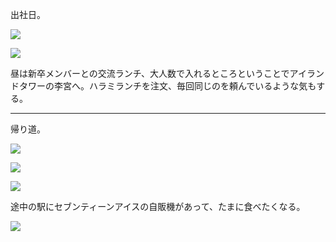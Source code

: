 出社日。

![](https://photos.old.apkas.net/medium/202406/20240611-090817.webp)

![](https://photos.old.apkas.net/medium/202406/20240611-091211.webp)

昼は新卒メンバーとの交流ランチ、大人数で入れるところということでアイランドタワーの李宮へ。ハラミランチを注文、毎回同じのを頼んでいるような気もする。

---

帰り道。

![](https://photos.old.apkas.net/medium/202406/20240611-172423.webp)

![](https://photos.old.apkas.net/medium/202406/20240611-172442.webp)

![](https://photos.old.apkas.net/medium/202406/20240611-173212.webp)

途中の駅にセブンティーンアイスの自販機があって、たまに食べたくなる。

![](https://photos.old.apkas.net/medium/202406/20240611-175306.webp)
